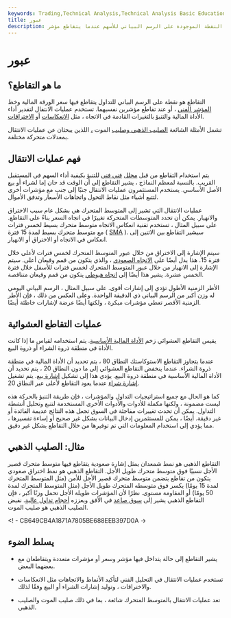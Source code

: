 ```yaml
---
keywords: Trading,Technical Analysis,Technical Analysis Basic Education
title: عبور
description: التقاطع هو النقطة الموجودة على الرسم البياني للأسهم عندما يتقاطع مؤشر.
---
```


# عبور
## ما هو التقاطع؟

التقاطع هو نقطة على الرسم البياني للتداول يتقاطع فيها سعر الورقة المالية وخط [المؤشر الفني](/indicator) ، أو عند تقاطع مؤشرين نفسيهما. تستخدم عمليات الانتقال لتقدير أداء الأداة المالية والتنبؤ بالتغيرات القادمة في الاتجاه ، مثل [الانعكاسات](/reversal) أو [الاختراقات](/breakout).

تشمل الأمثلة الشائعة [الصليب الذهبي وصليب](/goldencross) الموت [،](/deathcross) اللذين يبحثان عن عمليات الانتقال بمعدلات متحركة مختلفة.

## فهم عمليات الانتقال

يتم استخدام التقاطع من قبل [محلل](/technical-analyst) [فني فني](/technical-analyst) للتنبؤ بكيفية أداء السهم في المستقبل القريب. بالنسبة لمعظم النماذج ، يشير التقاطع إلى أن الوقت قد حان إما لشراء أو بيع الأصل الأساسي. يستخدم المستثمرون عمليات الانتقال جنبًا إلى جنب مع مؤشرات أخرى لتتبع أشياء مثل نقاط التحول واتجاهات الأسعار وتدفق الأموال.

عمليات الانتقال التي تشير إلى المتوسط المتحرك هي بشكل عام سبب الاختراق والانهيار. يمكن أن تحدد المتوسطات المتحركة تغييرًا في اتجاه السعر بناءً على التقاطع. على سبيل المثال ، تستخدم تقنية انعكاس الاتجاه متوسط متحرك بسيط لخمس فترات مع متوسط متحرك بسيط لمدة 15 فترة ( [SMA](/sma) ). سيشير التقاطع بين الاثنين إلى انعكاس في الاتجاه أو الاختراق أو الانهيار.

سيتم الإشارة إلى الاختراق من خلال عبور المتوسط المتحرك لخمس فترات لأعلى خلال فترة 15. هذا يدل أيضًا على [الاتجاه الصعودي](/uptrend) ، والذي يتكون من قمم وقيعان أعلى. سيتم الإشارة إلى الانهيار من خلال عبور المتوسط المتحرك لخمس فترات للأسفل خلال فترة الخمس عشرة. يشير هذا أيضًا إلى [اتجاه هبوطي](/downtrend) يتكون من قمم وقيعان متناقصة.

الأطر الزمنية الأطول تؤدي إلى إشارات أقوى. على سبيل المثال ، الرسم البياني اليومي له وزن أكبر من الرسم البياني ذي الدقيقة الواحدة. وعلى العكس من ذلك ، فإن الأطر الزمنية الأقصر تعطي مؤشرات مبكرة ، ولكنها أيضًا عرضة لإشارات خاطئة أيضًا.

## عمليات التقاطع العشوائية

يقيس التقاطع العشوائي زخم [الأداة المالية الأساسية](/financialinstrument). يتم استخدامه لقياس ما إذا كانت الأداة في منطقة ذروة الشراء أو ذروة البيع.

عندما يتجاوز التقاطع الاستوكاستك النطاق 80 ، يتم تحديد أن الأداة المالية في منطقة ذروة الشراء. عندما ينخفض التقاطع العشوائي إلى ما دون النطاق 20 ، يتم تحديد أن الأداة المالية الأساسية في منطقة ذروة البيع. يؤدي هذا إلى تشكيل [إشارة بيع](/sell-signal). يتم تشغيل [إشارة شراء](/buy-signal) عندما يعود التقاطع لأعلى عبر النطاق 20.

كما هو الحال مع جميع استراتيجيات التداول والمؤشرات ، فإن طريقة التنبؤ بالحركة هذه ليست مضمونة ، ولكنها مكملة للأدوات والأدوات الأخرى المستخدمة لتتبع وتحليل أنشطة التداول. يمكن أن تحدث تغييرات مفاجئة في السوق تجعل هذه النتائج عديمة الفائدة أو غير دقيقة. أيضًا ، يمكن للمستثمرين إدخال البيانات بشكل غير صحيح أو إساءة تفسيرها ، مما يؤدي إلى استخدام المعلومات التي تم توفيرها من خلال التقاطع بشكل غير دقيق.

## مثال: الصليب الذهبي

التقاطع الذهبي هو نمط شمعدان يمثل إشارة صعودية يتقاطع فيها متوسط متحرك قصير الأجل نسبيًا فوق متوسط متحرك طويل الأجل. التقاطع الذهبي هو نمط اختراق صعودي يتكون من تقاطع يتضمن متوسط متحرك قصير الأجل للأمن (مثل المتوسط المتحرك لمدة 15 يومًا) يكسر فوق متوسطه المتحرك طويل الأجل (مثل المتوسط المتحرك لمدة 50 يومًا) أو المقاومة مستوى. نظرًا لأن المؤشرات طويلة الأجل تحمل وزنًا أكبر ، فإن التقاطع الذهبي يشير إلى [سوق صاعد](/bullmarket) في الأفق ويعززه [أحجام تداول عالية](/volume). نقيض الصليب الذهبي هو صليب الموت.

<! - CB649CB4A1871A7805BE688EEB397D0A ->

## يسلط الضوء

- يشير التقاطع إلى حالة يتداخل فيها مؤشر وسعر أو مؤشرات متعددة ويتقاطعان مع بعضهما البعض.

- تستخدم عمليات الانتقال في التحليل الفني لتأكيد الأنماط والاتجاهات مثل الانعكاسات والاختراقات ، وتوليد إشارات الشراء أو البيع وفقًا لذلك.

- تعد عمليات الانتقال بالمتوسط المتحرك شائعة ، بما في ذلك صليب الموت والصليب الذهبي.

